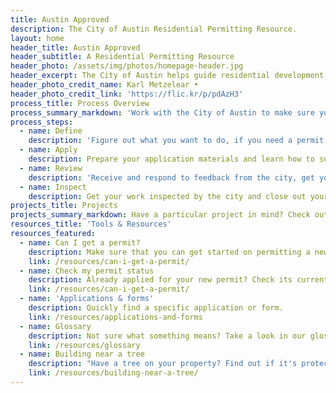 ```yaml
---
title: Austin Approved
description: The City of Austin Residential Permitting Resource.
layout: home
header_title: Austin Approved
header_subtitle: A Residential Permitting Resource
header_photo: /assets/img/photos/homepage-header.jpg
header_excerpt: The City of Austin helps guide residential development to promote safe and sustainable growth.
header_photo_credit_name: Karl Metzelear •
header_photo_credit_link: 'https://flic.kr/p/pdAzH3'
process_title: Process Overview
process_summary_markdown: 'Work with the City of Austin to make sure your next building or renovation project is safe, sustainable, and permitted. There are four key steps to getting a permit.'
process_steps:
  - name: Define
    description: 'Figure out what you want to do, if you need a permit, and how to get a free consultation.'
  - name: Apply
    description: Prepare your application materials and learn how to submit your application.
  - name: Review
    description: 'Receive and respond to feedback from the city, get your permit, and begin your project.'
  - name: Inspect
    description: Get your work inspected by the city and close out your permit(s).
projects_title: Projects
projects_summary_markdown: Have a particular project in mind? Check out our detailed guides to permitting some common Austin residential projects.
resources_title: 'Tools & Resources'
resources_featured:
  - name: Can I get a permit?
    description: Make sure that you can get started on permitting a new project with the City.
    link: /resources/can-i-get-a-permit/
  - name: Check my permit status
    description: Already applied for your new permit? Check its current status.
    link: /resources/can-i-get-a-permit/
  - name: 'Applications & forms'
    description: Quickly find a specific application or form.
    link: /resources/applications-and-forms
  - name: Glossary
    description: Not sure what something means? Take a look in our glossary of terms.
    link: /resources/glossary
  - name: Building near a tree
    description: "Have a tree on your property? Find out if it's protected by the City of Austin."
    link: /resources/building-near-a-tree/
---
```



